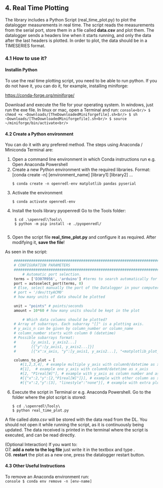 ## 4. Real Time Plotting

The library includes a Python Script (real_time_plot.py) to plot the datalogger measurements in real time. The script reads the measurements from the serial port, store them in a file called **data.csv** and plot them.
The datalogger sends a headers line when it starts running, and only the data after the last headers is plotted.
In order to plot, the data should be in a TIMESERIES format.

### 4.1 How to use it?

#### Installin Python
To use the real time plotting script, you need to be able to run python.
If you do not have it, you can do it, for example, installing miniforge:

https://conda-forge.org/miniforge/

Download and execute the file for your operating system.
In windows, just run the exe file.
In linux or mac, open a Terminal and run:
    ```console<br/>
    $ chmod +x ~Downloads/[TheDownloadedMiniforgefile].sh<br/>
    $ sh ~Downloads/[TheDownloadedMiniforgefile].sh<br/>
    $ source ~/miniforge/bin/activate<br/>
    ```


#### 4.2 Create a Python environment
You can do it with any prefered method. The steps using Anaconda / Miniconda Terminal are:
1. Open a command line environment in which Conda instructions run e.g. Open Anaconda Powershell
2. Create a new Python environment with the required libraries.
    Format: [conda create -n] [environment_name] [library1] [library2] …
    ```console
    $ conda create -n openredl-env matplotlib pandas pyserial
    ```
3. Activate the environment
    ```console
    $ conda activate openredl-env
    ```
5. Install the tools library pyopenredl
    Go to the Tools folder:
   ```console
    $ cd .\openredl\Tools\
    $ python -m pip install -e ./pyopenredl/
    

4. Open the script file **real_time_plot.py** and configure it as required. After modifying it, **save the file**!
    
As seen in the script:

```python
    ##########################################################################
    # CONFIGURATION PARAMETERS
    ##########################################################################<br/>
        # Automatic port selection.
    terms = ['D307R956', 'arduino'] #terms to search automatically for a port.
    port = autoselect_port(terms, 0)
    # Else, select manually the port of the Datalogger in your computers
    # port = '/dev/ttyACM0'
    # how many units of data should be plotted
    
    unit = "points" # points/seconds
    amount = 10*60 # how many units should be kept in the plot
    
        # Which data columns should be plotted?
    # Array of subarrays. Each subarray "[]" is a plotting axis.
    # y_axis_n can be given by column_number or column_name
    # column_number starts with column 0 (datetime)
    # Possible subarrays format:
    #       [y_axis1, y_axis2...]
    #       [{"y":[y_axis1, y_axis2...]}]
    #       [{"x":x_axis, "y":[y_axis1, y_axis2...], "<matplotlib_plot_kwd:value}]

    columns_to_plot = [
       #[1,2,3,4], # example multiple y_axis with column0/datetime as x_axis
       #[1],  # example one y_axis with column0/datetime as x_axis
       #[2, "P1real[W]"], # example with y_axis as column number and as column_name
       #[{"x":2,"y":[2,"P1real[W]"]}], # example with other column as x _axis
       #[{"x":2,"y":[3], "linestyle":"none"}], # example with extra plot kwd,
```

    
6. Execute the script in Terminal or e.g. Anaconda Powershell.
    Go to the folder where the plot script is stored:
    ```console
    $ cd .\openredl\Tools\
    $ python real_time_plot.py
    ```
A file called _data.csv_ will be stored with the data read from the DL. You should not open it while running the script, as it is continuously being updated.
The data received is printed in the terminal where the script is executed, and can be read directly.

(Optional Interaction)
If you want to:<br/>
O7. **add a note to the log file** just write it in the textbox and type <enter>.<br/>
O8. **restart** the plot as a new one, press the datalogger restart button.


#### 4.3 Other Useful Instructions
To remove an Anaconda environment run:<br/>
    ```console
    $ conda env remove -n [env-name]
    ```



